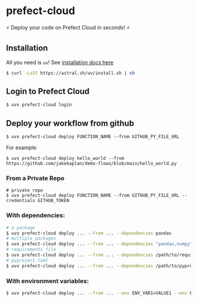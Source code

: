 # prefect-cloud

:zap: Deploy your code on Prefect Cloud in seconds! :zap:

## Installation
All you need is `uv`! See [installation docs here](https://docs.astral.sh/uv/getting-started/installation/)
```bash
$ curl -LsSf https://astral.sh/uv/install.sh | sh
```

## Login to Prefect Cloud
```bash
$ uvx prefect-cloud login
```

## Deploy your workflow from github

```shell
$ uvx prefect-cloud deploy FUNCTION_NAME --from GITHUB_PY_FILE_URL
```
For example:
```shell
$ uvx prefect-cloud deploy hello_world --from https://github.com/jakekaplan/demo-flows/blob/main/hello_world.py
```
### From a Private Repo
```shell
# private repo
$ uvx prefect-cloud deploy FUNCTION_NAME --from GITHUB_PY_FILE_URL --credentials GITHUB_TOKEN
```

### With dependencies:
```bash
# a package
$ uvx prefect-cloud deploy ... --from ... --dependencies pandas
# multiple packages
$ uvx prefect-cloud deploy ... --from ... --dependencies "pandas,numpy"
# requirements file
$ uvx prefect-cloud deploy ... --from ... --dependencies /path/to/requirements.txt
# pyproject.toml
$ uvx prefect-cloud deploy ... --from ... --dependencies /path/to/pyproject.toml
```

### With environment variables:
```bash
$ uvx prefect-cloud deploy ... --from ... --env ENV_VAR1=VALUE1 --env ENV_VAR2=VALUE2
```
